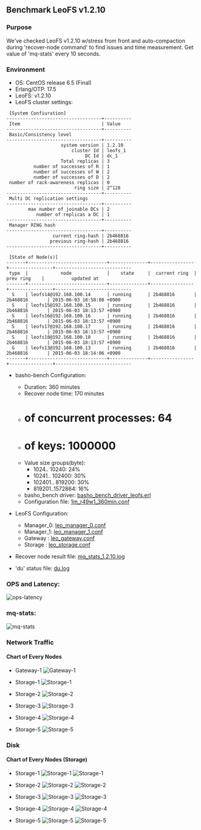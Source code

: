 ## Benchmark LeoFS v1.2.10

### Purpose
We've checked LeoFS v1.2.10 w/stress from front and auto-compaction during 'recover-node command' to find issues and time measurement.
Get value of 'mq-stats' every 10 seconds.

### Environment

* OS: CentOS release 6.5 (Final)
* Erlang/OTP: 17.5
* LeoFS: v1.2.10
* LeoFS cluster settings:

```
 [System Confiuration]
-----------------------------------+----------
 Item                              | Value    
-----------------------------------+----------
 Basic/Consistency level
-----------------------------------+----------
                    system version | 1.2.10
                        cluster Id | leofs_1
                             DC Id | dc_1
                    Total replicas | 3
          number of successes of R | 1
          number of successes of W | 2
          number of successes of D | 2
 number of rack-awareness replicas | 0
                         ring size | 2^128
-----------------------------------+----------
 Multi DC replication settings
-----------------------------------+----------
        max number of joinable DCs | 2
           number of replicas a DC | 1
-----------------------------------+----------
 Manager RING hash
-----------------------------------+----------
                 current ring-hash | 2b468816
                previous ring-hash | 2b468816
-----------------------------------+----------

 [State of Node(s)]
-------+-----------------------------+--------------+----------------+----------------+----------------------------
 type  |            node             |    state     |  current ring  |   prev ring    |          updated at         
-------+-----------------------------+--------------+----------------+----------------+----------------------------
  S    | leofs14@192.168.100.14      | running      | 2b468816       | 2b468816       | 2015-06-03 18:58:08 +0900
  S    | leofs15@192.168.100.15      | running      | 2b468816       | 2b468816       | 2015-06-03 18:13:57 +0900
  S    | leofs16@192.168.100.16      | running      | 2b468816       | 2b468816       | 2015-06-03 18:13:57 +0900
  S    | leofs17@192.168.100.17      | running      | 2b468816       | 2b468816       | 2015-06-03 18:13:57 +0900
  S    | leofs18@192.168.100.18      | running      | 2b468816       | 2b468816       | 2015-06-03 18:13:57 +0900
  G    | leofs13@192.168.100.13      | running      | 2b468816       | 2b468816       | 2015-06-03 18:14:06 +0900
-------+-----------------------------+--------------+----------------+----------------+----------------------------

```

* basho-bench Configuration:
    * Duration: 360 minutes
    * Recover node time: 170 minutes
    * # of concurrent processes: 64
    * # of keys: 1000000
    * Value size groups(byte):
        *   1024..  10240: 24%
        *  10241.. 102400: 30%
        * 102401.. 819200: 30%
        * 819201..1572864: 16%
    * basho_bench driver: [basho_bench_driver_leofs.erl](https://github.com/leo-project/leofs/blob/develop/test/src/basho_bench_driver_leofs.erl)
    * Configuration file: [1m_r49w1_360min.conf](20150603_185835/1m_r49w1_360min.conf)

* LeoFS Configuration:
    * Manager_0: [leo_manager_0.conf](conf/leo_manager_0.conf)
    * Manager_1: [leo_manager_1.conf](conf/leo_manager_1.conf)
    * Gateway  : [leo_gateway.conf](conf/leo_gateway.conf)
    * Storage  : [leo_storage.conf](conf/leo_storage.conf)

* Recover node result file: [mq_stats_1.2.10.log](mq_stats_1.2.10.log)

* 'du' status file: [du.log](du.log)

### OPS and Latency:

![ops-latency](20150603_185835/summary.png)

### mq-stats:

![mq-stats](201506004_mq_stats_1.2.10.png)

### Network Traffic
#### Chart of Every Nodes

* Gateway-1
![Gateway-1](leofs13_20150603_185834/sar_1_20150603_185834_p1p1-if1.png)

* Storage-1
![Storage-1](leofs14_20150603_185834/sar_3_20150603_185834_p1p1-if1.png)

* Storage-2
![Storage-2](leofs15_20150603_185834/sar_3_20150603_185834_p1p1-if1.png)

* Storage-3
![Storage-3](leofs16_20150603_185834/sar_3_20150603_185834_p1p1-if1.png)

* Storage-4
![Storage-4](leofs17_20150603_185834/sar_3_20150603_185834_p1p1-if1.png)

* Storage-5
![Storage-5](leofs18_20150603_185834/sar_2_20150603_185834_p1p1-if1.png)


### Disk
#### Chart of Every Nodes (Storage)

* Storage-1
![Storage-1](leofs14_20150603_185834/sar_3_20150603_185834_dev8-16-t1.png)
![Storage-1](leofs14_20150603_185834/sar_3_20150603_185834_dev8-16-t2.png)

* Storage-2
![Storage-2](leofs15_20150603_185834/sar_3_20150603_185834_dev8-16-t1.png)
![Storage-2](leofs15_20150603_185834/sar_3_20150603_185834_dev8-16-t2.png)

* Storage-3
![Storage-3](leofs16_20150603_185834/sar_3_20150603_185834_dev8-16-t1.png)
![Storage-3](leofs16_20150603_185834/sar_3_20150603_185834_dev8-16-t2.png)

* Storage-4
![Storage-4](leofs17_20150603_185834/sar_3_20150603_185834_dev8-16-t1.png)
![Storage-4](leofs17_20150603_185834/sar_3_20150603_185834_dev8-16-t2.png)

* Storage-5
![Storage-5](leofs18_20150603_185834/sar_2_20150603_185834_dev8-16-t1.png)
![Storage-5](leofs18_20150603_185834/sar_2_20150603_185834_dev8-16-t2.png)

